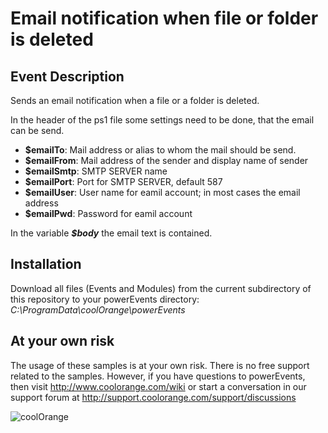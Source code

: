 # Email notification when file or folder is deleted

## Event Description
Sends an email notification when a file or a folder is deleted.

In the header of the ps1 file some settings need to be done, that the email can be send.  
* **$emailTo**: Mail address or alias to whom the mail should be send.   
* **$emailFrom**: Mail address of the sender and display name of sender
* **$emailSmtp**: SMTP SERVER name
* **$emailPort**: Port for SMTP SERVER, default 587
* **$emailUser**: User name for eamil account; in most cases the email address
* **$emailPwd**: Password for eamil account

In the variable ***$body*** the email text is contained.

## Installation
Download all files (Events and Modules) from the current subdirectory of this repository to your powerEvents directory: *C:\ProgramData\coolOrange\powerEvents*

## At your own risk
The usage of these samples is at your own risk. There is no free support related to the samples. However, if you have questions to powerEvents, then visit http://www.coolorange.com/wiki or start a conversation in our support forum at http://support.coolorange.com/support/discussions

![coolOrange](https://i.ibb.co/NmnmjDT/Logo-CO-Full-colore-RGB-short-Payoff.png)
